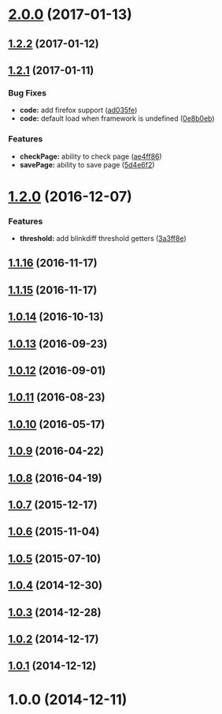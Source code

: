 <a name="2.0.0"></a>
# [2.0.0](https://github.com/koola/pix-diff/compare/v1.2.2...v2.0.0) (2017-01-13)



<a name="1.2.2"></a>
## [1.2.2](https://github.com/koola/pix-diff/compare/v1.2.1...v1.2.2) (2017-01-12)



<a name="1.2.1"></a>
## [1.2.1](https://github.com/koola/pix-diff/compare/v1.2.0...v1.2.1) (2017-01-11)


### Bug Fixes

* **code:** add firefox support ([ad035fe](https://github.com/koola/pix-diff/commit/ad035fe))
* **code:** default load when framework is undefined ([0e8b0eb](https://github.com/koola/pix-diff/commit/0e8b0eb))


### Features

* **checkPage:** ability to check page ([ae4ff86](https://github.com/koola/pix-diff/commit/ae4ff86))
* **savePage:** ability to save page ([5d4e6f2](https://github.com/koola/pix-diff/commit/5d4e6f2))



<a name="1.2.0"></a>
# [1.2.0](https://github.com/koola/pix-diff/compare/v1.1.16...v1.2.0) (2016-12-07)


### Features

* **threshold:** add blinkdiff threshold getters ([3a3ff8e](https://github.com/koola/pix-diff/commit/3a3ff8e))



<a name="1.1.16"></a>
## [1.1.16](https://github.com/koola/pix-diff/compare/v1.1.15...v1.1.16) (2016-11-17)



<a name="1.1.15"></a>
## [1.1.15](https://github.com/koola/pix-diff/compare/v1.0.14...v1.1.15) (2016-11-17)



<a name="1.0.14"></a>
## [1.0.14](https://github.com/koola/pix-diff/compare/v1.0.13...v1.0.14) (2016-10-13)



<a name="1.0.13"></a>
## [1.0.13](https://github.com/koola/pix-diff/compare/v1.0.12...v1.0.13) (2016-09-23)



<a name="1.0.12"></a>
## [1.0.12](https://github.com/koola/pix-diff/compare/v1.0.11...v1.0.12) (2016-09-01)



<a name="1.0.11"></a>
## [1.0.11](https://github.com/koola/pix-diff/compare/v1.0.10...v1.0.11) (2016-08-23)



<a name="1.0.10"></a>
## [1.0.10](https://github.com/koola/pix-diff/compare/v1.0.9...v1.0.10) (2016-05-17)



<a name="1.0.9"></a>
## [1.0.9](https://github.com/koola/pix-diff/compare/v1.0.8...v1.0.9) (2016-04-22)



<a name="1.0.8"></a>
## [1.0.8](https://github.com/koola/pix-diff/compare/v1.0.7...v1.0.8) (2016-04-19)



<a name="1.0.7"></a>
## [1.0.7](https://github.com/koola/pix-diff/compare/v1.0.6...v1.0.7) (2015-12-17)



<a name="1.0.6"></a>
## [1.0.6](https://github.com/koola/pix-diff/compare/v1.0.5...v1.0.6) (2015-11-04)



<a name="1.0.5"></a>
## [1.0.5](https://github.com/koola/pix-diff/compare/v1.0.4...v1.0.5) (2015-07-10)



<a name="1.0.4"></a>
## [1.0.4](https://github.com/koola/pix-diff/compare/v1.0.3...v1.0.4) (2014-12-30)



<a name="1.0.3"></a>
## [1.0.3](https://github.com/koola/pix-diff/compare/v1.0.2...v1.0.3) (2014-12-28)



<a name="1.0.2"></a>
## [1.0.2](https://github.com/koola/pix-diff/compare/v1.0.1...v1.0.2) (2014-12-17)



<a name="1.0.1"></a>
## [1.0.1](https://github.com/koola/pix-diff/compare/v1.0.0...v1.0.1) (2014-12-12)



<a name="1.0.0"></a>
# 1.0.0 (2014-12-11)




